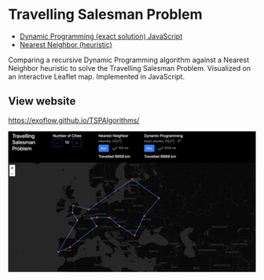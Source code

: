 # Travelling Salesman Problem 
- [Dynamic Programming (exact solution) JavaScript](Scripts/DynamicProgramming.js)
- [Nearest Neighbor (heuristic)](NearestNeighbor.js)

Comparing a recursive Dynamic Programming algorithm against a Nearest Neighbor heuristic to solve the Travelling Salesman Problem. Visualized on an interactive Leaflet map. Implemented in JavaScript.

## View website
https://exoflow.github.io/TSPAlgorithms/

![Preview](Preview.png)
